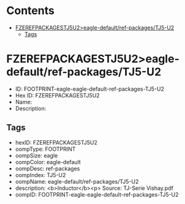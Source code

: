 



Contents
========

* [FZEREFPACKAGESTJ5U2>eagle-default/ref-packages/TJ5-U2](#fzerefpackagestj5u2eagle-defaultref-packagestj5-u2)
	* [Tags](#tags)

# FZEREFPACKAGESTJ5U2>eagle-default/ref-packages/TJ5-U2

- ID: FOOTPRINT-eagle-eagle-default-ref-packages-TJ5-U2
- Hex ID: FZEREFPACKAGESTJ5U2
- Name: 
- Description: 

## Tags

- hexID: FZEREFPACKAGESTJ5U2
- oompType: FOOTPRINT
- oompSize: eagle
- oompColor: eagle-default
- oompDesc: ref-packages
- oompIndex: TJ5-U2
- oompName: eagle-default/ref-packages/TJ5-U2
- description: &lt;b&gt;Inductor&lt;/b&gt;&lt;p&gt;&#xD;
Source: TJ-Serie Vishay.pdf
- oompID: FOOTPRINT-eagle-eagle-default-ref-packages-TJ5-U2
